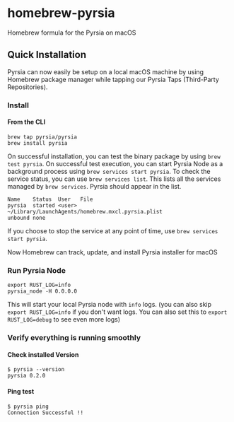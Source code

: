 # homebrew-pyrsia
Homebrew formula for the Pyrsia on macOS

## Quick Installation
Pyrsia can now easily be setup on a local macOS machine by using Homebrew package manager while tapping our Pyrsia Taps 
(Third-Party Repositories).

### Install

#### From the CLI

```shell
brew tap pyrsia/pyrsia
brew install pyrsia
```

On successful installation, you can test the binary package by using `brew test pyrsia`. On successful test execution, 
you can start Pyrsia Node as a background process using `brew services start pyrsia`. To 
check the service status, you can use `brew services list`. This lists all the services managed by `brew services`.
Pyrsia should appear in the list.

```text
Name    Status  User   File
pyrsia  started <user> ~/Library/LaunchAgents/homebrew.mxcl.pyrsia.plist
unbound none  
```

If you choose to stop the service at any point of time, use `brew services start pyrsia`.



Now Homebrew can track, update, and install Pyrsia installer for macOS

### Run Pyrsia Node
```
export RUST_LOG=info
pyrsia_node -H 0.0.0.0
```
This will start your local Pyrsia node with `info` logs. (you can also skip `export RUST_LOG=info` if you don't want logs. You can also set this to `export RUST_LOG=debug` to see even more logs)

### Verify everything is running smoothly

#### Check installed Version
```
$ pyrsia --version
pyrsia 0.2.0
```
#### Ping test
```
$ pyrsia ping
Connection Successful !!
```